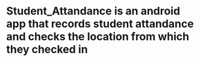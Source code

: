# Student_Attandance is an android app that records student attandance and checks the location from which they checked in
